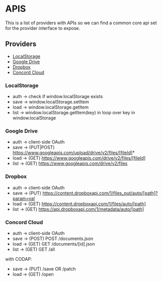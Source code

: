 # APIS

This is a list of providers with APIs so we can find a common core api set for the provider interface to expose.

## Providers

* [LocalStorage](https://html.spec.whatwg.org/multipage/webstorage.html#the-localstorage-attribute)
* [Google Drive](https://developers.google.com/api-client-library/javascript/)
* [Dropbox](https://www.dropbox.com/developers-v1/core/docs)
* [Concord Cloud](https://github.com/concord-consortium/document-store/blob/master/app/controllers/documents_controller.rb)

### LocalStorage

* auth -> check if window.localStorage exists
* save -> window.localStorage.setItem
* load -> window.localStorage.getItem
* list -> window.localStorage.getItem(key) in loop over key in window.localStorage

### Google Drive

* auth -> client-side OAuth
* save -> (PUT|POST) https://www.googleapis.com/upload/drive/v2/files/[fileId]*
* load -> (GET) https://www.googleapis.com/drive/v2/files/[fileId]
* list -> (GET) https://www.googleapis.com/drive/v2/files

### Dropbox

* auth -> client-side OAuth
* save -> (PUT) https://content.dropboxapi.com/1/files_put/auto/[path]?param=val
* load -> (GET) https://content.dropboxapi.com/1/files/auto/[path]
* list -> (GET) https://api.dropboxapi.com/1/metadata/auto/[path]

### Concord Cloud

* auth -> client-side OAuth
* save -> (POST) POST /documents.json
* load -> (GET) GET /documents/[id].json
* list -> (GET) GET /all

with CODAP:

* save -> (PUT) /save OR /patch
* load -> (GET) /open
